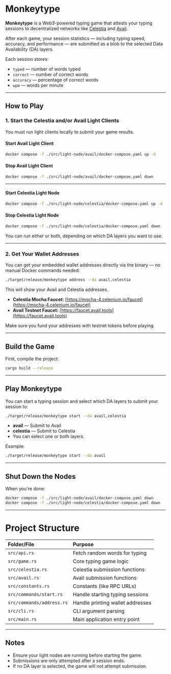 # Monkeytype

**Monkeytype** is a Web3-powered typing game that attests your typing sessions to decentralized networks like [Celestia](https://celestia.org) and [Avail](https://www.availproject.org).

After each game, your session statistics — including typing speed, accuracy, and performance — are submitted as a blob to the selected Data Availability (DA) layers.

Each session stores:
- `typed` — number of words typed
- `correct` — number of correct words
- `accuracy` — percentage of correct words
- `wpm` — words per minute

---

## How to Play

### 1. Start the Celestia and/or Avail Light Clients

You must run light clients locally to submit your game results.

#### Start Avail Light Client

```bash
docker compose -f ./src/light-node/avail/docker-compose.yaml up -d
```

#### Stop Avail Light Client

```bash
docker compose -f ./src/light-node/avail/docker-compose.yaml down
```

---

#### Start Celestia Light Node

```bash
docker compose -f ./src/light-node/celestia/docker-compose.yaml up -d
```

#### Stop Celestia Light Node

```bash
docker compose -f ./src/light-node/celestia/docker-compose.yaml down
```

You can run either or both, depending on which DA layers you want to use.

---

### 2. Get Your Wallet Addresses

You can get your embedded wallet addresses directly via the binary — no manual Docker commands needed:

```bash
./target/release/monkeytype address --da avail,celestia
```

This will show your Avail and Celestia addresses.

- **Celestia Mocha Faucet:** [https://mocha-4.celenium.io/faucet](https://mocha-4.celenium.io/faucet)
- **Avail Testnet Faucet:** [https://faucet.avail.tools](https://faucet.avail.tools)

Make sure you fund your addresses with testnet tokens before playing.

---

## Build the Game

First, compile the project:

```bash
cargo build --release
```

---

## Play Monkeytype

You can start a typing session and select which DA layers to submit your session to:

```bash
./target/release/monkeytype start --da avail,celestia
```

- **avail** — Submit to Avail
- **celestia** — Submit to Celestia
- You can select one or both layers.

Example:

```bash
./target/release/monkeytype start --da avail
```

---

## Shut Down the Nodes

When you're done:

```bash
docker compose -f ./src/light-node/avail/docker-compose.yaml down
docker compose -f ./src/light-node/celestia/docker-compose.yaml down
```

---

# Project Structure

| Folder/File | Purpose |
|:------------|:--------|
| `src/api.rs` | Fetch random words for typing |
| `src/game.rs` | Core typing game logic |
| `src/celestia.rs` | Celestia submission functions |
| `src/avail.rs` | Avail submission functions |
| `src/constants.rs` | Constants (like RPC URLs) |
| `src/commands/start.rs` | Handle starting typing sessions |
| `src/commands/address.rs` | Handle printing wallet addresses |
| `src/cli.rs` | CLI argument parsing |
| `src/main.rs` | Main application entry point |

---

## Notes

- Ensure your light nodes are running before starting the game.
- Submissions are only attempted after a session ends.
- If no DA layer is selected, the game will not attempt submission.
